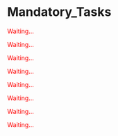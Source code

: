 <h1> Mandatory_Tasks </h1>

<p style="color:Red;">Waiting...</p>
<p style="color:Red;">Waiting...</p>
<p style="color:Red;">Waiting...</p>
<p style="color:Red;">Waiting...</p>
<p style="color:Red;">Waiting...</p>
<p style="color:Red;">Waiting...</p>
<p style="color:Red;">Waiting...</p>
<p style="color:Red;">Waiting...</p>
